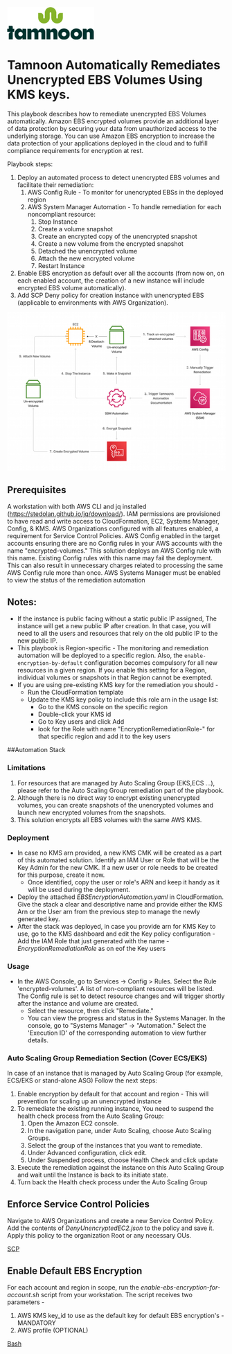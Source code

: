 
<img src="../../images/icons/Tamnoon.png" width="200"/>

# Tamnoon Automatically Remediates Unencrypted EBS Volumes Using KMS keys.

This playbook describes how to remediate unencrypted EBS Volumes automatically. 
Amazon EBS encrypted volumes provide an additional layer of data protection by securing your data from unauthorized access to the underlying storage.
You can use Amazon EBS encryption to increase the data protection of your applications deployed in the cloud and to fulfill compliance requirements for encryption at rest.

Playbook steps:
1. Deploy an automated process to detect unencrypted EBS volumes and facilitate their remediation:
   1. AWS Config Rule - To monitor for unencrypted EBSs in the deployed region
   2. AWS System Manager Automation - To handle remediation for each noncompliant resource:
      1. Stop Instance
      2. Create a volume snapshot
      3. Create an encrypted copy of the unencrypted snapshot 
      4. Create a new volume from the encrypted snapshot
      5. Detached the unencrypted volume
      6. Attach the new encrypted volume
      7. Restart Instance
2. Enable EBS encryption as default over all the accounts (from now on, on each enabled account, the creation of a new instance will include encrypted EBS volume automatically).
3. Add SCP Deny policy for creation instance with unencrypted EBS (applicable to environments with AWS Organization).


![EBS architecture diagram](../../images/TamnoonEBSEncryptionDiagrams.png)

## Prerequisites 
A workstation with both AWS CLI and jq installed (https://stedolan.github.io/jq/download/).
IAM permissions are provisioned to have read and write access to CloudFormation, EC2, Systems Manager, Config, & KMS.
AWS Organizations configured with all features enabled, a requirement for Service Control Policies.
AWS Config enabled in the target accounts ensuring there are no Config rules in your AWS accounts with the name "encrypted-volumes." This solution deploys an AWS Config rule with this name. Existing Config rules with this name may fail the deployment. This can also result in unnecessary charges related to processing the same AWS Config rule more than once.
AWS Systems Manager must be enabled to view the status of the remediation automation

## Notes:
* If the instance is public facing without a static public IP assigned, The instance will get a new public IP after creation. In that case, you will need to all the users and resources that rely on the old public IP to the new public IP.
* This playbook is Region-specific - The monitoring and remediation automation will be deployed to a specific region. Also, the `enable-encryption-by-default` configuration becomes compulsory for all new resources in a given region. If you enable this setting for a Region, individual volumes or snapshots in that Region cannot be exempted.
* If you are using pre-existing KMS key for the remediation you should - 
  * Run the CloudFormation template
  * Update the KMS key policy to include this role arn in the usage list:
    * Go to the KMS console on the specific region
    * Double-click your KMS id 
    * Go to Key users and click Add
    * look for the Role with name "EncryptionRemediationRole-" for that specific region and add it to the key users 


##Automation Stack 
### Limitations
1. For resources that are managed by Auto Scaling Group (EKS,ECS ...), please refer to the Auto Scaling Group remediation part of the playbook.
2. Although there is no direct way to encrypt existing unencrypted volumes, you can create snapshots of the unencrypted volumes and launch new encrypted volumes from the snapshots.
3. This solution encrypts all EBS volumes with the same AWS KMS.

### Deployment
* In case no KMS arn provided, a new KMS CMK will be created as a part of this automated solution. Identify an IAM User or Role that will be the Key Admin for the new CMK. If a new user or role needs to be created for this purpose, create it now.
  * Once identified, copy the user or role's ARN and keep it handy as it will be used during the deployment.
* Deploy the attached _EBSEncryptionAutomation.yaml_ in CloudFormation. Give the stack a clear and descriptive name and provide either the KMS Arn or the User arn from the previous step to manage the newly generated key.
* After the stack was deployed, in case you provide arn for KMS Key to use, go to the KMS dashboard and edit the Key policy configuration - Add the IAM Role that just generated with the name - _EncryptionRemediationRole_ as on eof the Key users


### Usage
* In the AWS Console, go to Services -> Config > Rules. Select the Rule 'encrypted-volumes'. A list of non-compliant resources will be listed. The Config rule is set to detect resource changes and will trigger shortly after the instance and volume are created.
    * Select the resource, then click "Remediate."
    * You can view the progress and status in the Systems Manager. In the console, go to "Systems Manager" -> "Automation." Select the 'Execution ID' of the corresponding automation to view further details.


### Auto Scaling Group Remediation Section (Cover ECS/EKS)
In case of an instance that is managed by Auto Scaling Group (for example, ECS/EKS or stand-alone ASG)
Follow the next steps:
1. Enable encryption by default for that account and region - This will prevention for scaling up an unencrypted instance
2. To remediate the existing running instance, You need to suspend the health check process from the Auto Scaling Group:
   1. Open the Amazon EC2 console.
   2. In the navigation pane, under Auto Scaling, choose Auto Scaling Groups.
   3. Select the group of the instances that you want to remediate.
   4. Under Advanced configuration, click edit.
   5. Under Suspended process, choose Health Check and click update 
3. Execute the remediation against the instance on this Auto Scaling Group and wait until the Instance is back to its initiate state.
4. Turn back the Health check process under the Auto Scaling Group

## Enforce Service Control Policies

Navigate to AWS Organizations and create a new Service Control Policy. Add the contents of _DenyUnencryptedEC2.json_ to the policy and save it. Apply this policy to the organization Root or any necessary OUs.

[SCP](SCP)

## Enable Default EBS Encryption

For each account and region in scope, run the _enable-ebs-encryption-for-account.sh_ script from your workstation.
The script receives two parameters - 
1. AWS KMS key_id to use as the default key for default EBS encryption's - MANDATORY
2. AWS profile (OPTIONAL)

[Bash](Bash)

  